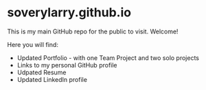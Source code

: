 # soverylarry.github.io
This is my main GitHub repo for the public to visit. Welcome!

Here you will find:

- Updated Portfolio - with one Team Project and two solo projects
- Links to my personal GitHub profile
- Udpated Resume
- Updated LinkedIn profile



